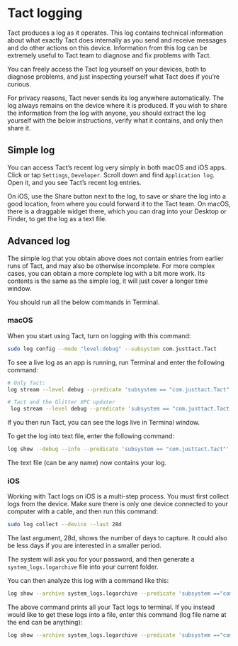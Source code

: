 # Tact logging

Tact produces a log as it operates. This log contains technical information about what exactly Tact does internally as you send and receive messages and do other actions on this device. Information from this log can be extremely useful to Tact team to diagnose and fix problems with Tact.

You can freely access the Tact log yourself on your devices, both to diagnose problems, and just inspecting yourself what Tact does if you’re curious.

For privacy reasons, Tact never sends its log anywhere automatically. The log always remains on the device where it is produced. If you wish to share the information from the log with anyone, you should extract the log yourself with the below instructions, verify what it contains, and only then share it.

## Simple log

You can access Tact’s recent log very simply in both macOS and iOS apps. Click or tap `Settings`, `Developer`. Scroll down and find `Application log`. Open it, and you see Tact’s recent log entries.

On iOS, use the Share button next to the log, to save or share the log into a good location, from where you could forward it to the Tact team. On macOS, there is a draggable widget there, which you can drag into your Desktop or Finder, to get the log as a text file.

## Advanced log

The simple log that you obtain above does not contain entries from earlier runs of Tact, and may also be otherwise incomplete. For more complex cases, you can obtain a more complete log with a bit more work. Its contents is the same as the simple log, it will just cover a longer time window.

You should run all the below commands in Terminal.

### macOS

When you start using Tact, turn on logging with this command:

```bash
sudo log config --mode "level:debug" --subsystem com.justtact.Tact
```

To see a live log as an app is running, run Terminal and enter the following command:

```bash
# Only Tact:
log stream --level debug --predicate 'subsystem == "com.justtact.Tact"' --style compact

# Tact and the Glitter XPC updater
 log stream --level debug --predicate 'subsystem == "com.justtact.Tact.GlitterXPC" or subsystem == "com.justtact.Tact"' --style compact
```

If you then run Tact, you can see the logs live in Terminal window.

To get the log into text file, enter the following command:

```bash
log show --debug --info --predicate 'subsystem == "com.justtact.Tact"' > log.txt
```

The text file (can be any name) now contains your log.

### iOS

Working with Tact logs on iOS is a multi-step process. You must first collect logs from the device. Make sure there is only one device connected to your computer with a cable, and then run this command:

```bash
sudo log collect --device --last 28d
```

The last argument, 28d, shows the number of days to capture. It could also be less days if you are interested in a smaller period.

The system will ask you for your password, and then generate a `system_logs.logarchive` file into your current folder.

You can then analyze this log with a command like this:

```bash
log show --archive system_logs.logarchive --predicate 'subsystem =="com.justtact.Tact"' --debug --info --style compact
```

The above command prints all your Tact logs to terminal. If you instead would like to get these logs into a file, enter this command (log file name at the end can be anything):

```bash
log show --archive system_logs.logarchive --predicate 'subsystem =="com.justtact.Tact"' --debug --info --style compact > log.txt
```
